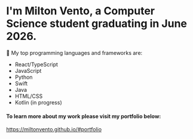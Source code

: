 
# I'm Milton Vento, a Computer Science student graduating in June 2026. 

<!--
**miltonvento/miltonvento** is a ✨ _special_ ✨ repository because its `README.md` (this file) appears on your GitHub profile.

Here are some ideas to get you started: 

- 🌱 I’m currently learning ...
- 👯 I’m looking to collaborate on ...
- 🤔 I’m looking for help with ...
- 💬 Ask me about ...
- 📫 How to reach me: ...
- 😄 Pronouns: ...
- ⚡ Fun fact: ...
-->

🔭 My top programming languages and frameworks are:
- React/TypeScript
- JavaScript
- Python
- Swift
- Java
- HTML/CSS
- Kotlin (in progress)

#### **To learn more about my work please visit my portfolio below:**
  https://miltonvento.github.io/#portfolio



<!--
<a href="https://github.com/anuraghazra/github-readme-stats">
  <img height="250" align="center" src="https://github-readme-stats-iota-jade-55.vercel.app/api/top-langs/?username=miltonvento&theme=dark&size_weight=0.5&count_weight=0.5&layout=donut-vertical" />
</a>
<a href="https://github.com/anuraghazra/convoychat">
  <img height="250" align="center" src="https://github-readme-stats-iota-jade-55.vercel.app/api?username=miltonvento&show_icons=true&theme=dark&include_all_commits=true&rank_icon=github" />
</a>
-->
